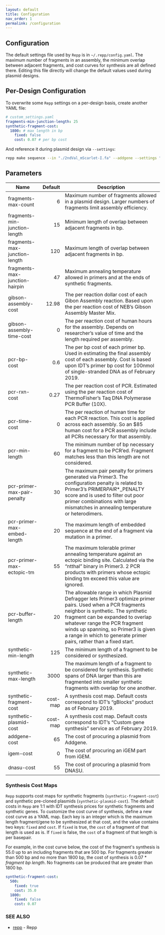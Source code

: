 ```yaml
---
layout: default
title: Configuration
nav_order: 1
permalink: /configuration
---
```


## Configuration

The default settings file used by `Repp` is in `~/.repp/config.yaml`. The maximum number of fragments in an assembly, the minimum overlap between adjacent fragments, and cost curves for synthesis are all defined there. Editing this file directly will change the default values used during plasmid designs.

## Per-Design Configuration

To overwrite some `Repp` settings on a per-design basis, create another YAML file:

```yaml
# custom_settings.yaml
fragments-min-junction-length: 25
synthetic-fragment-cost:
  1800: # max length in bp
    fixed: false
    cost: 0.07 # per bp cost
```

And reference it during plasmid design via `--settings`:

```bash
repp make sequence --in "./2ndVal_mScarlet-I.fa" --addgene --settings "./custom_settings.yaml"
```

## Parameters

| Name                           |  Default | Description                                                                                                                                                                                                                                                                                                                        |
| ------------------------------ | -------: | ---------------------------------------------------------------------------------------------------------------------------------------------------------------------------------------------------------------------------------------------------------------------------------------------------------------------------------- |
| fragments-max-count            |        6 | Maximum number of fragments allowed in a plasmid design. Larger numbers of fragments limit assembly efficiency.                                                                                                                                                                                                                    |
| fragments-min-junction-length  |       15 | Minimum length of overlap between adjacent fragments in bp.                                                                                                                                                                                                                                                                        |
| fragments-max-junction-length  |      120 | Maximum length of overlap between adjacent fragments in bp.                                                                                                                                                                                                                                                                        |
| fragments-max-junction-hairpin |       47 | Maximum annealing temperature allowed in primers and at the ends of synthetic fragments.                                                                                                                                                                                                                                           |
| gibson-assembly-cost­          |    12.98 | The per reaction dollar cost of each Gibon Assembly reaction. Based upon the per reaction cost of NEB’s Gibson Assembly Master Mix.                                                                                                                                                                                                |
| gibson-assembly-time-cost      |        0 | The per reaction cost of human hours for the assembly. Depends on researcher’s value of time and the length required per assembly.                                                                                                                                                                                                 |
| pcr-bp-cost                    |      0.6 | The per bp cost of each primer bp. Used in estimating the final assembly cost of each assembly. Cost is based upon IDT’s primer bp cost for 100nmol of single-stranded DNA as of February 2019.                                                                                                                                    |
| pcr-rxn-cost                   |     0.27 | The per reaction cost of PCR. Estimated using the per reaction cost of ThermoFisher’s Taq DNA Polymerase PCR Buffer (10X).                                                                                                                                                                                                         |
| pcr-time-cost                  |        0 | The per reaction of human time for each PCR reaction. This cost is applied across each assembly. So an \$85 human cost for a PCR assembly include all PCRs necessary for that assembly.                                                                                                                                            |
| pcr-min-length                 |       60 | The minimum number of bp necessary for a fragment to be PCR’ed. Fragment matches less than this length are not considered.                                                                                                                                                                                                         |
| pcr-primer-max-pair-penalty    |       30 | The maximum pair penalty for primers generated via Primer3. The configuration penalty is related to Primer3’s PRIMER*PAIR*\*\_PENALTY score and is used to filter out poor primer combinations with large mismatches in annealing temperature or heterodimers.                                                                     |
| pcr-primer-max-embed-length    |       20 | The maximum length of embedded sequence at the end of a fragment via mutation in a primer.                                                                                                                                                                                                                                         |
| pcr-primer-max-ectopic-tm      |       55 | The maximum tolerable primer annealing temperature against an ectopic binding site. Calculated via the “ntthal” binary in Primer3. 2 PCR products with primers whose ectopic binding tm exceed this value are ignored.                                                                                                             |
| pcr-buffer-length              |       20 | The allowable range in which Plasmid Defragger lets Primer3 optimize primer pairs. Used when a PCR fragments neighbor is synthetic. The synthetic fragment can be expanded to overlap whatever range the PCR fragment winds up spanning, so Primer3 is given a range in which to generate primer pairs, rather than a fixed start. |
| synthetic-min-length           |      125 | The minimum length of a fragment to be considered or synthesized.                                                                                                                                                                                                                                                                  |
| synthetic-max-length           |     3000 | The maximum length of a fragment to be considered for synthesis. Synthetic spans of DNA larger than this are fragmented into smaller synthetic fragments with overlap for one another.                                                                                                                                             |
| synthetic-fragment-cost        | cost-map | A synthesis cost map. Default costs correspond to IDT’s “gBlocks” product as of February 2019.                                                                                                                                                                                                                                     |
| synthetic-plasmid-cost         | cost-map | A synthesis cost map. Default costs correspond to IDT’s “Custom gene synthesis” service as of February 2019.                                                                                                                                                                                                                       |
| addgene-cost                   |       65 | The cost of procuring a plasmid from Addgene.                                                                                                                                                                                                                                                                                      |
| igem-cost                      |        0 | The cost of procuring an iGEM part from iGEM.                                                                                                                                                                                                                                                                                      |
| dnasu-cost                     |       55 | The cost of procuring a plasmid from DNASU.                                                                                                                                                                                                                                                                                        |

### Synthesis Cost Maps

`Repp` supports cost maps for synthetic fragments (`synthetic-fragment-cost`) and synthetic pre-cloned plasmids (`synthetic-plasmid-cost`). The default costs in `Repp` are 1:1 with IDT synthesis prices for synthetic fragments and synthetic genes. To customize the cost curve of synthesis, define a new cost curve as a YAML map. Each key is an integer which is the maximum length fragment/gene to be synthesized at that cost, and the value contains two keys: `fixed` and `cost`. If `fixed` is true, the `cost` of a fragment of that length is used as is. If `fixed` is false, the `cost` of a fragment of that length is per basepair.

For example, in the cost curve below, the cost of the fragment's synthesis is 55.0 up to an including fragments that are 500 bp. For fragments greater than 500 bp and no more than 1800 bp, the cost of synthesis is 0.07 \* _fragment bp length_. No fragments can be produced that are greater than 1800 bp.

```yaml
synthetic-fragment-cost:
  500:
    fixed: true
    cost: 35.0
  1800:
    fixed: false
    cost: 0.07
```

### SEE ALSO

- [repp](/) - Repp
